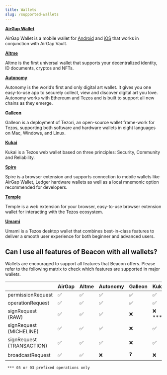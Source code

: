 ```yaml
---
title: Wallets
slug: /supported-wallets
---
```


**[AirGap Wallet](https://airgap.it)**

AirGap Wallet is a mobile wallet for [Android](https://play.google.com/store/apps/details?id=it.airgap.wallet) and [iOS](https://apps.apple.com/us/app/airgap-wallet/id1420996542?l=de&ls=1) that works in conjunction with AirGap Vault.

**[Altme](https://altme.io/)**

Altme is the first universal wallet that supports your decentralized identity, ID documents, cryptos and NFTs.

**[Autonomy](https://autonomy.io/)**

Autonomy is the world’s first and only digital art wallet. It gives you one easy-to-use app to securely collect, view and discover digital art you love. Autonomy works with Ethereum and Tezos and is built to support all new chains as they emerge.

**[Galleon](https://cryptonomic.tech/galleon.html)**

Galleon is a deployment of Tezori, an open-source wallet frame-work for Tezos, supporting both software and hardware wallets in eight languages on Mac, Windows, and Linux.

**[Kukai](https://wallet.kukai.app/)**

Kukai is a Tezos web wallet based on three principles: Security, Community and Reliability.

**[Spire](https://spirewallet.com/)**

Spire is a browser extension and supports connection to mobile wallets like AirGap Wallet, Ledger hardware wallets as well as a local mnemonic option recommended for developers.

**[Temple](https://templewallet.com/)**

Temple is a web extension for your browser, easy-to-use browser extension wallet for interacting with the Tezos ecosystem.

**[Umami](https://umamiwallet.com/)**

Umami is a Tezos desktop wallet that combines best-in-class features to deliver a smooth user experience for both beginner and advanced users.



## Can I use all features of Beacon with all wallets?

Wallets are encouraged to support all features that Beacon offers. Please refer to the following matrix to check which features are supported in major wallets.

|                           | AirGap | Altme  | Autonomy  | Galleon| Kukai  | Spire  | Temple  | Umami  | 
| ------------------------- | ------ | ------ | ------    | ------ | ------ | ------ | ------  | ------ |
| permissionRequest         | ✅     | ✅     | ✅        | ✅     | ✅     | ✅     | ✅      | ✅     | 
| operationRequest          | ✅     | ✅     | ✅        | ✅     | ✅     | ✅     | ✅      | ✅     | 
| signRequest (RAW)         | ✅     | ✅     | ✅        | ❌     | ❌ *** | ✅     | ✅      | ✅     | 
| signRequest (MICHELINE)   | ✅     | ✅     | ✅        | ❌     | ✅     | ✅     | ✅      | ✅     | 
| signRequest (TRANSACTION) | ✅     | ✅     | ✅        | ❌     | ✅     | ✅     | ✅      | ✅     | 
| broadcastRequest          | ✅     | ✅     | ❌        | ❓     | ❌     | ✅     | ✅      | ❌     | 

` *** 05 or 03 prefixed operations only`
